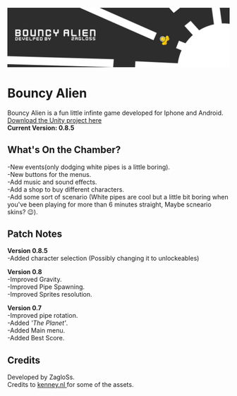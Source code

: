 
![bouncy alien banner, developed by ZagloSs](https://raw.githubusercontent.com/ZagloSs/BouncyAlien/main/forgit/banner.jpg)
# Bouncy Alien	
Bouncy Alien is a fun little infinte game developed for Iphone and Android.\
[Download the Unity project here](https://github.com/ZagloSs/BouncyAlien/archive/refs/heads/main.zip)\
**Current Version: 0.8.5** 

## What's On the Chamber?
-New events(only dodging white pipes is a little boring).\
-New buttons for the menus.\
-Add music and sound effects.\
-Add a shop to buy different characters.\
-Add some sort of scenario (White pipes are cool but a little bit boring when you've been playing for
more than 6 minutes straight, Maybe scneario skins? 😉).


## Patch Notes
**Version 0.8.5**\
-Added character selection (Possibly changing it to unlockeables)

**Version 0.8**\
-Improved Gravity.\
-Improved Pipe Spawning.\
-Improved Sprites resolution.

**Version 0.7**\
-Improved pipe rotation.\
-Added *'The Planet'*.\
-Added Main menu.\
-Added Best Score.

## Credits
Developed by ZagloSs.\
Credits to [kenney.nl ](https://kenney.nl/)for some of the assets.
